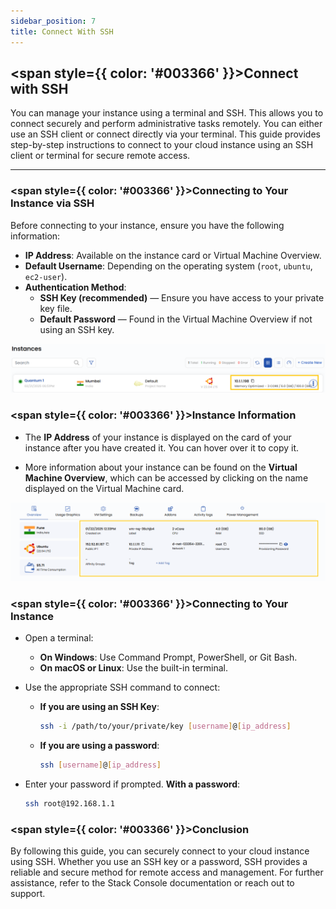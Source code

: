 ```yaml
---
sidebar_position: 7
title: Connect With SSH
---
```


## <span style={{ color: '#003366' }}>Connect with SSH </span>  

You can manage your instance using a terminal and SSH. This allows you to connect securely and perform administrative tasks remotely. You can either use an SSH client or connect directly via your terminal. This guide provides step-by-step instructions to connect to your cloud instance using an SSH client or terminal for secure remote access.

---

### <span style={{ color: '#003366' }}>Connecting to Your Instance via SSH</span> 

Before connecting to your instance, ensure you have the following information:  

- **IP Address**: Available on the instance card or Virtual Machine Overview.  
- **Default Username**: Depending on the operating system (`root`, `ubuntu`, `ec2-user`).  
- **Authentication Method**:  
  - **SSH Key (recommended)** — Ensure you have access to your private key file.  
  - **Default Password** — Found in the Virtual Machine Overview if not using an SSH key. 

![Resource Specifications](images/instance.png) 

### <span style={{ color: '#003366' }}>Instance Information</span> 

- The **IP Address** of your instance is displayed on the card of your instance after you have created it. You can hover over it to copy it.

- More information about your instance can be found on the **Virtual Machine Overview**, which can be accessed by clicking on the name displayed on the Virtual Machine card.

![Resource Specifications](images/stackconsole-instance-overview-details.png)

### <span style={{ color: '#003366' }}>Connecting to Your Instance</span>  

- Open a terminal:  
  - **On Windows**: Use Command Prompt, PowerShell, or Git Bash.  
  - **On macOS or Linux**: Use the built-in terminal.  

- Use the appropriate SSH command to connect:  

  - **If you are using an SSH Key**:  
    ```bash
    ssh -i /path/to/your/private/key [username]@[ip_address]
    ```  
  - **If you are using a password**:  
    ```bash
    ssh [username]@[ip_address]
    ```  

- Enter your password if prompted. **With a password**:  
  ```bash
  ssh root@192.168.1.1


### <span style={{ color: '#003366' }}>Conclusion</span>
By following this guide, you can securely connect to your cloud instance using SSH. Whether you use an SSH key or a password, SSH provides a reliable and secure method for remote access and management. For further assistance, refer to the Stack Console documentation or reach out to support.
